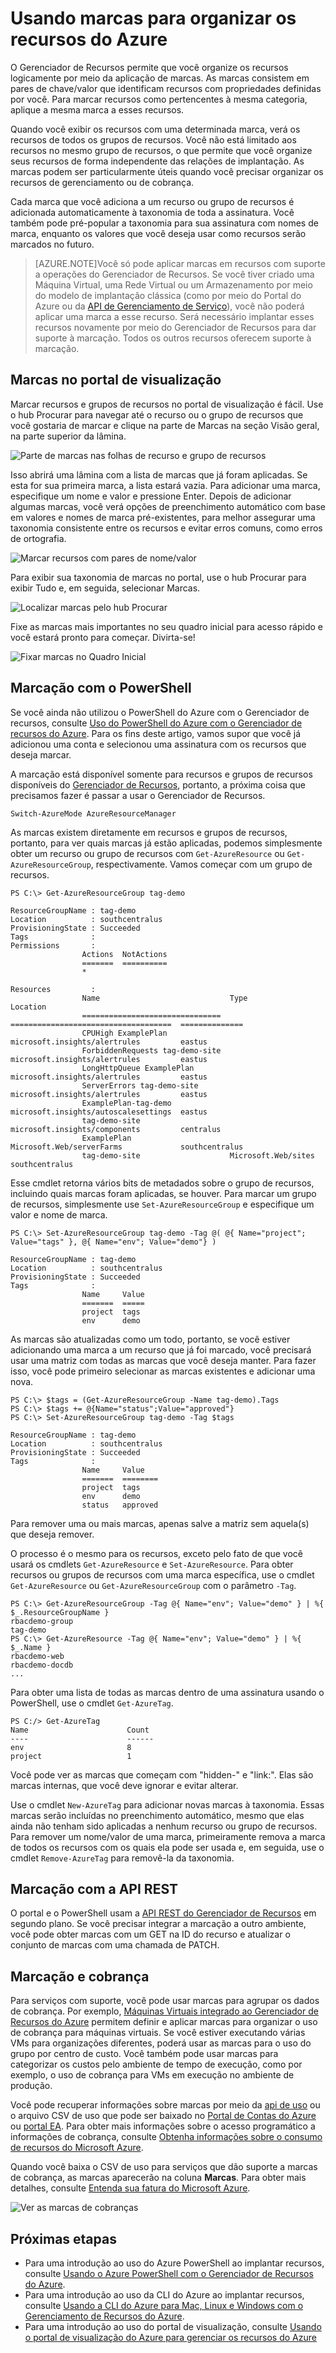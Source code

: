 <properties 
	pageTitle="Usando marcas para organizar os recursos do Azure" 
	description="Mostra como aplicar marcas para organizar os recursos para cobrança e gerenciamento." 
	services="azure-resource-manager" 
	documentationCenter="" 
	authors="tfitzmac"
	manager="wpickett" 
	editor=""/>

<tags 
	ms.service="azure-resource-manager" 
	ms.workload="multiple" 
	ms.tgt_pltfrm="AzurePortal" 
	ms.devlang="na" 
	ms.topic="article" 
	ms.date="08/07/2015" 
	ms.author="tomfitz"/>


# Usando marcas para organizar os recursos do Azure

O Gerenciador de Recursos permite que você organize os recursos logicamente por meio da aplicação de marcas. As marcas consistem em pares de chave/valor que identificam recursos com propriedades definidas por você. Para marcar recursos como pertencentes à mesma categoria, aplique a mesma marca a esses recursos.

Quando você exibir os recursos com uma determinada marca, verá os recursos de todos os grupos de recursos. Você não está limitado aos recursos no mesmo grupo de recursos, o que permite que você organize seus recursos de forma independente das relações de implantação. As marcas podem ser particularmente úteis quando você precisar organizar os recursos de gerenciamento ou de cobrança.

Cada marca que você adiciona a um recurso ou grupo de recursos é adicionada automaticamente à taxonomia de toda a assinatura. Você também pode pré-popular a taxonomia para sua assinatura com nomes de marca, enquanto os valores que você deseja usar como recursos serão marcados no futuro.

> [AZURE.NOTE]Você só pode aplicar marcas em recursos com suporte a operações do Gerenciador de Recursos. Se você tiver criado uma Máquina Virtual, uma Rede Virtual ou um Armazenamento por meio do modelo de implantação clássica (como por meio do Portal do Azure ou da [API de Gerenciamento de Serviço](https://msdn.microsoft.com/library/azure/dn948465.aspx)), você não poderá aplicar uma marca a esse recurso. Será necessário implantar esses recursos novamente por meio do Gerenciador de Recursos para dar suporte à marcação. Todos os outros recursos oferecem suporte à marcação.


## Marcas no portal de visualização

Marcar recursos e grupos de recursos no portal de visualização é fácil. Use o hub Procurar para navegar até o recurso ou o grupo de recursos que você gostaria de marcar e clique na parte de Marcas na seção Visão geral, na parte superior da lâmina.

![Parte de marcas nas folhas de recurso e grupo de recursos](./media/resource-group-using-tags/tag-icon.png)

Isso abrirá uma lâmina com a lista de marcas que já foram aplicadas. Se esta for sua primeira marca, a lista estará vazia. Para adicionar uma marca, especifique um nome e valor e pressione Enter. Depois de adicionar algumas marcas, você verá opções de preenchimento automático com base em valores e nomes de marca pré-existentes, para melhor assegurar uma taxonomia consistente entre os recursos e evitar erros comuns, como erros de ortografia.

![Marcar recursos com pares de nome/valor](./media/resource-group-using-tags/tag-resources.png)

Para exibir sua taxonomia de marcas no portal, use o hub Procurar para exibir Tudo e, em seguida, selecionar Marcas.

![Localizar marcas pelo hub Procurar](./media/resource-group-using-tags/browse-tags.png)

Fixe as marcas mais importantes no seu quadro inicial para acesso rápido e você estará pronto para começar. Divirta-se!

![Fixar marcas no Quadro Inicial](./media/resource-group-using-tags/pin-tags.png)

## Marcação com o PowerShell

Se você ainda não utilizou o PowerShell do Azure com o Gerenciador de recursos, consulte [Uso do PowerShell do Azure com o Gerenciador de recursos do Azure](../powershell-azure-resource-manager.md). Para os fins deste artigo, vamos supor que você já adicionou uma conta e selecionou uma assinatura com os recursos que deseja marcar.

A marcação está disponível somente para recursos e grupos de recursos disponíveis do [Gerenciador de Recursos](http://msdn.microsoft.com/library/azure/dn790568.aspx), portanto, a próxima coisa que precisamos fazer é passar a usar o Gerenciador de Recursos.

    Switch-AzureMode AzureResourceManager

As marcas existem diretamente em recursos e grupos de recursos, portanto, para ver quais marcas já estão aplicadas, podemos simplesmente obter um recurso ou grupo de recursos com `Get-AzureResource` ou `Get-AzureResourceGroup`, respectivamente. Vamos começar com um grupo de recursos.

    PS C:\> Get-AzureResourceGroup tag-demo

    ResourceGroupName : tag-demo
    Location          : southcentralus
    ProvisioningState : Succeeded
    Tags              :
    Permissions       :
                    Actions  NotActions
                    =======  ==========
                    *

    Resources         :
                    Name                             Type                                  Location
                    ===============================  ====================================  ==============
                    CPUHigh ExamplePlan              microsoft.insights/alertrules         eastus
                    ForbiddenRequests tag-demo-site  microsoft.insights/alertrules         eastus
                    LongHttpQueue ExamplePlan        microsoft.insights/alertrules         eastus
                    ServerErrors tag-demo-site       microsoft.insights/alertrules         eastus
                    ExamplePlan-tag-demo             microsoft.insights/autoscalesettings  eastus
                    tag-demo-site                    microsoft.insights/components         centralus
                    ExamplePlan                      Microsoft.Web/serverFarms             southcentralus
                    tag-demo-site                    Microsoft.Web/sites                   southcentralus


Esse cmdlet retorna vários bits de metadados sobre o grupo de recursos, incluindo quais marcas foram aplicadas, se houver. Para marcar um grupo de recursos, simplesmente use `Set-AzureResourceGroup` e especifique um valor e nome de marca.

    PS C:\> Set-AzureResourceGroup tag-demo -Tag @( @{ Name="project"; Value="tags" }, @{ Name="env"; Value="demo"} )

    ResourceGroupName : tag-demo
    Location          : southcentralus
    ProvisioningState : Succeeded
    Tags              :
                    Name     Value
                    =======  =====
                    project  tags
                    env      demo

As marcas são atualizadas como um todo, portanto, se você estiver adicionando uma marca a um recurso que já foi marcado, você precisará usar uma matriz com todas as marcas que você deseja manter. Para fazer isso, você pode primeiro selecionar as marcas existentes e adicionar uma nova.

    PS C:\> $tags = (Get-AzureResourceGroup -Name tag-demo).Tags
    PS C:\> $tags += @{Name="status";Value="approved"}
    PS C:\> Set-AzureResourceGroup tag-demo -Tag $tags

    ResourceGroupName : tag-demo
    Location          : southcentralus
    ProvisioningState : Succeeded
    Tags              :
                    Name     Value
                    =======  ========
                    project  tags
                    env      demo
                    status   approved


Para remover uma ou mais marcas, apenas salve a matriz sem aquela(s) que deseja remover.

O processo é o mesmo para os recursos, exceto pelo fato de que você usará os cmdlets `Get-AzureResource` e `Set-AzureResource`. Para obter recursos ou grupos de recursos com uma marca específica, use o cmdlet `Get-AzureResource` ou `Get-AzureResourceGroup` com o parâmetro `-Tag`.

    PS C:\> Get-AzureResourceGroup -Tag @{ Name="env"; Value="demo" } | %{ $_.ResourceGroupName }
    rbacdemo-group
    tag-demo
    PS C:\> Get-AzureResource -Tag @{ Name="env"; Value="demo" } | %{ $_.Name }
    rbacdemo-web
    rbacdemo-docdb
    ...

Para obter uma lista de todas as marcas dentro de uma assinatura usando o PowerShell, use o cmdlet `Get-AzureTag`.

    PS C:/> Get-AzureTag
    Name                      Count
    ----                      ------
    env                       8
    project                   1

Você pode ver as marcas que começam com "hidden-" e "link:". Elas são marcas internas, que você deve ignorar e evitar alterar.

Use o cmdlet `New-AzureTag` para adicionar novas marcas à taxonomia. Essas marcas serão incluídas no preenchimento automático, mesmo que elas ainda não tenham sido aplicadas a nenhum recurso ou grupo de recursos. Para remover um nome/valor de uma marca, primeiramente remova a marca de todos os recursos com os quais ela pode ser usada e, em seguida, use o cmdlet `Remove-AzureTag` para removê-la da taxonomia.

## Marcação com a API REST

O portal e o PowerShell usam a [API REST do Gerenciador de Recursos](http://msdn.microsoft.com/library/azure/dn790568.aspx) em segundo plano. Se você precisar integrar a marcação a outro ambiente, você pode obter marcas com um GET na ID do recurso e atualizar o conjunto de marcas com uma chamada de PATCH.


## Marcação e cobrança

Para serviços com suporte, você pode usar marcas para agrupar os dados de cobrança. Por exemplo, [Máquinas Virtuais integrado ao Gerenciador de Recursos do Azure](/virtual-machines/virtual-machines-azurerm-versus-azuresm.md) permitem definir e aplicar marcas para organizar o uso de cobrança para máquinas virtuais. Se você estiver executando várias VMs para organizações diferentes, poderá usar as marcas para o uso do grupo por centro de custo. Você também pode usar marcas para categorizar os custos pelo ambiente de tempo de execução, como por exemplo, o uso de cobrança para VMs em execução no ambiente de produção.

Você pode recuperar informações sobre marcas por meio da [api de uso](billing-usage-rate-card-overview.md) ou o arquivo CSV de uso que pode ser baixado no [Portal de Contas do Azure](https://account.windowsazure.com/) ou [portal EA](https://ea.azure.com). Para obter mais informações sobre o acesso programático a informações de cobrança, consulte [Obtenha informações sobre o consumo de recursos do Microsoft Azure](billing-usage-rate-card-overview.md).

Quando você baixa o CSV de uso para serviços que dão suporte a marcas de cobrança, as marcas aparecerão na coluna **Marcas**. Para obter mais detalhes, consulte [Entenda sua fatura do Microsoft Azure](billing-understand-your-bill.md).

![Ver as marcas de cobranças](./media/resource-group-using-tags/billing_csv.png)

## Próximas etapas

- Para uma introdução ao uso do Azure PowerShell ao implantar recursos, consulte [Usando o Azure PowerShell com o Gerenciador de Recursos do Azure](./powershell-azure-resource-manager.md).
- Para uma introdução ao uso da CLI do Azure ao implantar recursos, consulte [Usando a CLI do Azure para Mac, Linux e Windows com o Gerenciamento de Recursos do Azure](./xplat-cli-azure-resource-manager.md).
- Para uma introdução ao uso do portal de visualização, consulte [Usando o portal de visualização do Azure para gerenciar os recursos do Azure](./resource-group-portal.md)  
  

  

<!---HONumber=August15_HO7-->